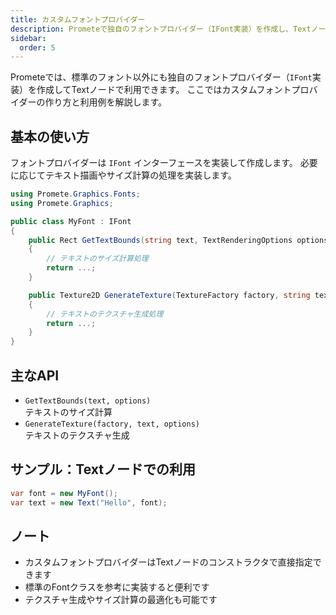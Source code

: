 ```yaml
---
title: カスタムフォントプロバイダー
description: Prometeで独自のフォントプロバイダー（IFont実装）を作成し、Textノードで利用する方法を解説します。
sidebar:
  order: 5
---
```


Prometeでは、標準のフォント以外にも独自のフォントプロバイダー（`IFont`実装）を作成してTextノードで利用できます。
ここではカスタムフォントプロバイダーの作り方と利用例を解説します。

## 基本の使い方

フォントプロバイダーは `IFont` インターフェースを実装して作成します。
必要に応じてテキスト描画やサイズ計算の処理を実装します。

```csharp
using Promete.Graphics.Fonts;
using Promete.Graphics;

public class MyFont : IFont
{
    public Rect GetTextBounds(string text, TextRenderingOptions options)
    {
        // テキストのサイズ計算処理
        return ...;
    }

    public Texture2D GenerateTexture(TextureFactory factory, string text, TextRenderingOptions options)
    {
        // テキストのテクスチャ生成処理
        return ...;
    }
}
```

## 主なAPI

- `GetTextBounds(text, options)`<br/>テキストのサイズ計算
- `GenerateTexture(factory, text, options)`<br/>テキストのテクスチャ生成

## サンプル：Textノードでの利用

```csharp
var font = new MyFont();
var text = new Text("Hello", font);
```

## ノート

- カスタムフォントプロバイダーはTextノードのコンストラクタで直接指定できます
- 標準のFontクラスを参考に実装すると便利です
- テクスチャ生成やサイズ計算の最適化も可能です
